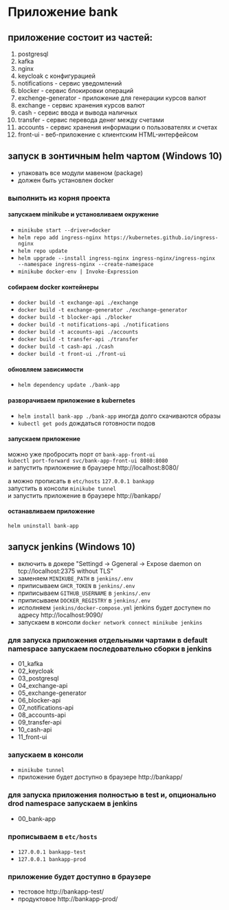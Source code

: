 # Приложение bank

## приложение состоит из частей:

1. postgresql
2. kafka
3. nginx
4. keycloak с конфигурацией
5. notifications - сервис уведомлений
6. blocker - сервис блокировки операций
7. exchenge-generator - приложение для генерации курсов валют
8. exchange - сервис хранения курсов валют
9. cash - сервис ввода и вывода наличных
10. transfer - сервис перевода денег между счетами
11. accounts - сервис хранения информации о пользователях и счетах
12. front-ui - веб-приложение с клиентским HTML-интерфейсом

## запуск в зонтичным helm чартом (Windows 10)
- упаковать все модули мавеном (package)
- должен быть установлен docker

### выполнить из корня проекта

#### запускаем minikube и установливаем окружение

- `minikube start --driver=docker`
- `helm repo add ingress-nginx https://kubernetes.github.io/ingress-nginx`
- `helm repo update`
- `helm upgrade --install ingress-nginx ingress-nginx/ingress-nginx   --namespace ingress-nginx --create-namespace`
- `minikube docker-env | Invoke-Expression`

#### собираем docker контейнеры

- `docker build -t exchange-api ./exchange`
- `docker build -t exchange-generator ./exchange-generator`
- `docker build -t blocker-api ./blocker`
- `docker build -t notifications-api ./notifications`
- `docker build -t accounts-api ./accounts`
- `docker build -t transfer-api ./transfer`
- `docker build -t cash-api ./cash`
- `docker build -t front-ui ./front-ui`

#### обновляем зависимости

- `helm dependency update ./bank-app`

#### разворачиваем приложение в kubernetes

- `helm install bank-app ./bank-app` иногда долго скачиваются образы
- `kubectl get pods` дождаться готовности подов

#### запускаем приложение

можно уже пробросить порт от `bank-app-front-ui` \
`kubectl port-forward svc/bank-app-front-ui 8080:8080` \
и запустить приложение в браузере http://localhost:8080/

а можно прописать в `etc/hosts` `127.0.0.1 bankapp` \
запустить в консоли `minikube tunnel` \
и запустить приложение в браузере http://bankapp/

#### останавливаем приложение
`helm uninstall bank-app`


## запуск jenkins (Windows 10)

- включить в докере "Settingd -> Ggeneral -> Expose daemon on tcp://localhost:2375 without TLS"
- заменяем `MINIKUBE_PATH` в `jenkins/.env`
- приписываем `GHCR_TOKEN` в `jenkins/.env`
- приписываем `GITHUB_USERNAME` в `jenkins/.env`
- приписываем `DOCKER_REGISTRY` в `jenkins/.env`
- исполняем `jenkins/docker-compose.yml` jenkins будет доступен по адресу http://localhost:9090/
- запускаем в консоли `docker network connect minikube jenkins`

### для запуска приложения отдельными чартами в default namespace запускаем последовательно сборки в jenkins
- 01_kafka
- 02_keycloak
- 03_postgresql
- 04_exchange-api
- 05_exchange-generator
- 06_blocker-api
- 07_notifications-api
- 08_accounts-api
- 09_transfer-api
- 10_cash-api
- 11_front-ui

### запускаем в консоли
- `minikube tunnel`
- приложение будет доступно в браузере http://bankapp/

### для запуска приложения полностью в test и, опционально drod namespace запускаем в jenkins
- 00_bank-app

### прописываем в `etc/hosts`
- `127.0.0.1 bankapp-test`
- `127.0.0.1 bankapp-prod`

### приложение будет доступно в браузере
- тестовое  http://bankapp-test/
- продуктовое  http://bankapp-prod/
